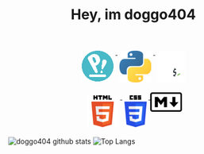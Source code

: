 <h1 align="center">Hey, im doggo404</h1><br>
   <p align="center">
      <a href="https://pop.system76.com/">
	<img src="/img/pop_os.png" style="vertical-align:top; margin:6px 4px">
      </a>
      <a href="https://www.python.org/">
	<img src="/img/python.png" style="vertical-align:top; margin:6px 4px">
      </a>
      <a href="https://www.gnu.org/software/bash/">
         <img src="/img/bash.png" style="vertical-align:top; margin:6px 4px">
      </a>
   </p>
   <p align="center">
      <a href="https://en.wikipedia.org/wiki/HTML">
         <img src="/img/html5.png" style="vertical-align:top; margin:6px 4px">
      </a>
      <a href="https://en.wikipedia.org/wiki/CSS">
         <img src="/img/css3.png" style="vertical-align:top; margin: 6px 4px">
      </a>
      <a href="https://en.wikipedia.org/wiki/Markdown">
         <img src="/img/md.png" style="vertical-align:top; margin; 6px 4px">
      </a>



![doggo404 github stats](https://github-readme-stats.vercel.app/api?username=doggo404&theme=tokyonight&show_icons=true&count_private=true)
![Top Langs](https://github-readme-stats.vercel.app/api/top-langs/?username=doggo404&theme=tokyonight&count_private=true&layout=compact)
